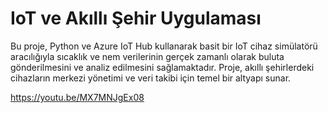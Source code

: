 # IoT ve Akıllı Şehir Uygulaması

Bu proje, Python ve Azure IoT Hub kullanarak basit bir IoT cihaz simülatörü aracılığıyla sıcaklık ve nem verilerinin gerçek zamanlı olarak buluta gönderilmesini ve analiz edilmesini sağlamaktadır. Proje, akıllı şehirlerdeki cihazların merkezi yönetimi ve veri takibi için temel bir altyapı sunar.

 https://youtu.be/MX7MNJgEx08
